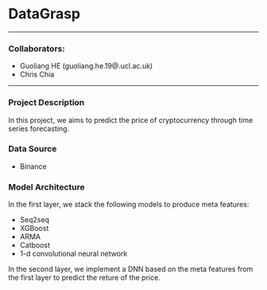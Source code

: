 # DataGrasp
-----
### Collaborators:
- Guoliang HE (guoliang.he.19@.ucl.ac.uk)
- Chris Chia 
-----

### Project Description
In this project, we aims to predict the price of cryptocurrency through time series forecasting.

### Data Source
- Binance


### Model Architecture 
In the first layer, we stack the following models to produce meta features:

- Seq2seq
- XGBoost
- ARMA
- Catboost
- 1-d convolutional neural network

In the second layer, we implement a DNN based on the meta features from the first layer to predict the reture of the price.

